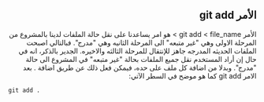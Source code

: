 ## <div dir=rtl>  الأمر git add </div>  



<div dir=rtl> 
الأمر git add < file_name > هو امر يساعدنا على نقل حالة الملفات لدينا بالمشروع من المرحلة الاولى وهي "غير متبعه" الى المرحلة الثانيه وهي "مدرج".
فبالتالي اصبحت الملفات الحديثه المدرجه جاهز للإنتقال للمرحلة الثالثه  والاخيره.
الجدير بالذكر، انه في حال إن أراد المستخدم نقل جميع الملفات بحالة "غير متبعه" في المشروع الى حالة "مدرج". وبدلا من اضافة كل ملف على حده، فيمكن  فعل ذلك عن طريق اضافة  .    بعد الامر git add  كما هو موضح في السطر الآتي: 
</div>  

`
git add .
`
